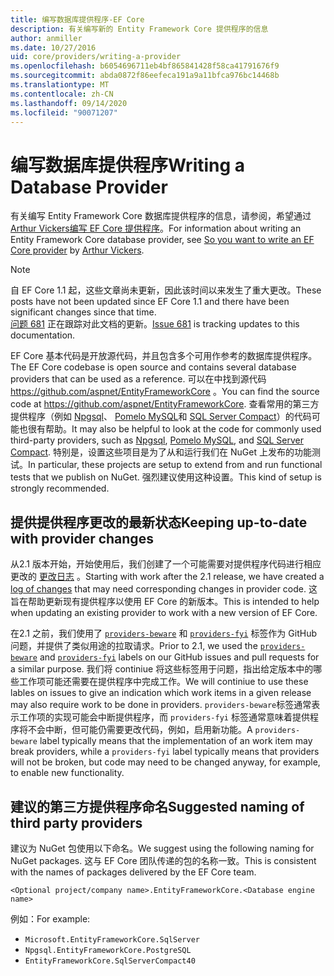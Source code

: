 ```yaml
---
title: 编写数据库提供程序-EF Core
description: 有关编写新的 Entity Framework Core 提供程序的信息
author: anmiller
ms.date: 10/27/2016
uid: core/providers/writing-a-provider
ms.openlocfilehash: b6054696711eb4bf865841428f58ca41791676f9
ms.sourcegitcommit: abda0872f86eefeca191a9a11bfca976bc14468b
ms.translationtype: MT
ms.contentlocale: zh-CN
ms.lasthandoff: 09/14/2020
ms.locfileid: "90071207"
---
```

# <a name="writing-a-database-provider"></a><span data-ttu-id="f32b7-103">编写数据库提供程序</span><span class="sxs-lookup"><span data-stu-id="f32b7-103">Writing a Database Provider</span></span>

<span data-ttu-id="f32b7-104">有关编写 Entity Framework Core 数据库提供程序的信息，请参阅，希望通过[Arthur Vickers](https://github.com/ajcvickers)[编写 EF Core 提供程序](https://blog.oneunicorn.com/2016/11/11/so-you-want-to-write-an-ef-core-provider/)。</span><span class="sxs-lookup"><span data-stu-id="f32b7-104">For information about writing an Entity Framework Core database provider, see [So you want to write an EF Core provider](https://blog.oneunicorn.com/2016/11/11/so-you-want-to-write-an-ef-core-provider/) by [Arthur Vickers](https://github.com/ajcvickers).</span></span>

> [!NOTE]
> <span data-ttu-id="f32b7-105">自 EF Core 1.1 起，这些文章尚未更新，因此该时间以来发生了重大更改。</span><span class="sxs-lookup"><span data-stu-id="f32b7-105">These posts have not been updated since EF Core 1.1 and there have been significant changes since that time.</span></span>  
<span data-ttu-id="f32b7-106">[问题 681](https://github.com/dotnet/EntityFramework.Docs/issues/681) 正在跟踪对此文档的更新。</span><span class="sxs-lookup"><span data-stu-id="f32b7-106">[Issue 681](https://github.com/dotnet/EntityFramework.Docs/issues/681) is tracking updates to this documentation.</span></span>

<span data-ttu-id="f32b7-107">EF Core 基本代码是开放源代码，并且包含多个可用作参考的数据库提供程序。</span><span class="sxs-lookup"><span data-stu-id="f32b7-107">The EF Core codebase is open source and contains several database providers that can be used as a reference.</span></span> <span data-ttu-id="f32b7-108">可以在中找到源代码 <https://github.com/aspnet/EntityFrameworkCore> 。</span><span class="sxs-lookup"><span data-stu-id="f32b7-108">You can find the source code at <https://github.com/aspnet/EntityFrameworkCore>.</span></span> <span data-ttu-id="f32b7-109">查看常用的第三方提供程序（例如 [Npgsql](https://github.com/npgsql/Npgsql.EntityFrameworkCore.PostgreSQL)、 [Pomelo MySQL](https://github.com/PomeloFoundation/Pomelo.EntityFrameworkCore.MySql)和 [SQL Server Compact](https://github.com/ErikEJ/EntityFramework.SqlServerCompact)）的代码可能也很有帮助。</span><span class="sxs-lookup"><span data-stu-id="f32b7-109">It may also be helpful to look at the code for commonly used third-party providers, such as [Npgsql](https://github.com/npgsql/Npgsql.EntityFrameworkCore.PostgreSQL), [Pomelo MySQL](https://github.com/PomeloFoundation/Pomelo.EntityFrameworkCore.MySql), and [SQL Server Compact](https://github.com/ErikEJ/EntityFramework.SqlServerCompact).</span></span> <span data-ttu-id="f32b7-110">特别是，设置这些项目是为了从和运行我们在 NuGet 上发布的功能测试。</span><span class="sxs-lookup"><span data-stu-id="f32b7-110">In particular, these projects are setup to extend from and run functional tests that we publish on NuGet.</span></span> <span data-ttu-id="f32b7-111">强烈建议使用这种设置。</span><span class="sxs-lookup"><span data-stu-id="f32b7-111">This kind of setup is strongly recommended.</span></span>

## <a name="keeping-up-to-date-with-provider-changes"></a><span data-ttu-id="f32b7-112">提供提供程序更改的最新状态</span><span class="sxs-lookup"><span data-stu-id="f32b7-112">Keeping up-to-date with provider changes</span></span>

<span data-ttu-id="f32b7-113">从2.1 版本开始，开始使用后，我们创建了一个可能需要对提供程序代码进行相应更改的 [更改日志](xref:core/providers/provider-log) 。</span><span class="sxs-lookup"><span data-stu-id="f32b7-113">Starting with work after the 2.1 release, we have created a [log of changes](xref:core/providers/provider-log) that may need corresponding changes in provider code.</span></span> <span data-ttu-id="f32b7-114">这旨在帮助更新现有提供程序以使用 EF Core 的新版本。</span><span class="sxs-lookup"><span data-stu-id="f32b7-114">This is intended to help when updating an existing provider to work with a new version of EF Core.</span></span>

<span data-ttu-id="f32b7-115">在2.1 之前，我们使用了 [`providers-beware`](https://github.com/aspnet/EntityFrameworkCore/labels/providers-beware) 和 [`providers-fyi`](https://github.com/aspnet/EntityFrameworkCore/labels/providers-fyi) 标签作为 GitHub 问题，并提供了类似用途的拉取请求。</span><span class="sxs-lookup"><span data-stu-id="f32b7-115">Prior to 2.1, we used the [`providers-beware`](https://github.com/aspnet/EntityFrameworkCore/labels/providers-beware) and [`providers-fyi`](https://github.com/aspnet/EntityFrameworkCore/labels/providers-fyi) labels on our GitHub issues and pull requests for a similar purpose.</span></span> <span data-ttu-id="f32b7-116">我们将 continiue 将这些标签用于问题，指出给定版本中的哪些工作项可能还需要在提供程序中完成工作。</span><span class="sxs-lookup"><span data-stu-id="f32b7-116">We will continiue to use these lables on issues to give an indication which work items in a given release may also require work to be done in providers.</span></span> <span data-ttu-id="f32b7-117">`providers-beware`标签通常表示工作项的实现可能会中断提供程序，而 `providers-fyi` 标签通常意味着提供程序将不会中断，但可能仍需要更改代码，例如，启用新功能。</span><span class="sxs-lookup"><span data-stu-id="f32b7-117">A `providers-beware` label typically means that the implementation of an work item may break providers, while a `providers-fyi` label typically means that providers will not be broken, but code may need to be changed anyway, for example, to enable new functionality.</span></span>

## <a name="suggested-naming-of-third-party-providers"></a><span data-ttu-id="f32b7-118">建议的第三方提供程序命名</span><span class="sxs-lookup"><span data-stu-id="f32b7-118">Suggested naming of third party providers</span></span>

<span data-ttu-id="f32b7-119">建议为 NuGet 包使用以下命名。</span><span class="sxs-lookup"><span data-stu-id="f32b7-119">We suggest using the following naming for NuGet packages.</span></span> <span data-ttu-id="f32b7-120">这与 EF Core 团队传递的包的名称一致。</span><span class="sxs-lookup"><span data-stu-id="f32b7-120">This is consistent with the names of packages delivered by the EF Core team.</span></span>

`<Optional project/company name>.EntityFrameworkCore.<Database engine name>`

<span data-ttu-id="f32b7-121">例如：</span><span class="sxs-lookup"><span data-stu-id="f32b7-121">For example:</span></span>

* `Microsoft.EntityFrameworkCore.SqlServer`
* `Npgsql.EntityFrameworkCore.PostgreSQL`
* `EntityFrameworkCore.SqlServerCompact40`

